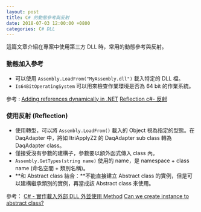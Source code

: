 ```yaml
---
layout: post
title: C# 的動態參考與反射
date: 2018-07-03 12:00:00 +0800
categories: C# DLL
---
```


這篇文章介紹在專案中使用第三方 DLL 時，常用的動態參考與反射。

### 動態加入參考

- 可以使用 `Assembly.LoadFrom("MyAssembly.dll")` 載入特定的 DLL 檔。
- `Is64BitOperatingSystem` 可以用來檢查作業環境是否為 64 bit 的作業系統。

參考 : 
[Adding references dynamically in .NET](https://stackoverflow.com/questions/19398748/adding-references-dynamically-in-net)
[Reflection c#- 反射](https://dotblogs.com.tw/kevin_date/2017/11/08/143829)

### 使用反射 (Reflection)

- 使用轉型，可以將 `Assembly.LoadFrom()` 載入的 Object 視為指定的型態。在 DaqAdapter 中，將如 ItriApplyZ2 的 DaqAdapter sub class 轉為 DaqAdapter class。
- 僅接受沒有參數的建構子，參數要以額外函式傳入 class 內。
- `Assembly.GetTypes(string name)` 使用的 name，是 namespace + class name (命名空間 + 類別名稱)。
- **和 Abstract class 結合：**不能直接建立 Abstract class 的實例，但是可以建構繼承類別的實例，再當成該 Abstract class 來使用。

參考：
[C# - 實作載入外部 DLL 外並使用 Method](https://dotblogs.com.tw/dc690216/2010/08/01/16939)
[Can we create instance to abstract class?](https://www.quora.com/Can-we-create-instance-to-abstract-class)